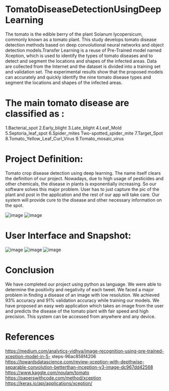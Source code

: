 # TomatoDiseaseDetectionUsingDeepLearning
The tomato is the edible berry of the plant Solanum lycopersicum, commonly known as a tomato plant. This study develops tomato disease detection methods based on deep convolutional neural networks and object detection models.Transfer Learning is a reuse of Pre-Trained model named Xception, which is used to identify the types of tomato diseases and to detect and segment the locations and shapes of the infected areas. Data are collected from the Internet and the dataset is divided into a training set and validation set. The experimental results show that the proposed models can accurately and quickly identify the nine tomato disease types and segment the locations and shapes of the infected areas.

# The main tomato disease are classified as :
1.Bacterial_spot
2.Early_blight
3.Late_blight
4.Leaf_Mold
5.Septoria_leaf_spot
6.Spider_mites Two-spotted_spider_mite
7.Target_Spot
8.Tomato_Yellow_Leaf_Curl_Virus
9.Tomato_mosaic_virus

# Project Definition:
Tomato crop disease detection using deep learning. The name itself clears the definition
of our project. Nowadays, due to high usage of pesticides and other chemicals, the disease in plants
is exponentially increasing. So our software solves this major problem. User has to just capture
the pic of the plant and post in the application and the rest of our app will take care. Our system
will provide cure to the disease and other necessary information on the spot.


![image](https://user-images.githubusercontent.com/61037498/117696335-cfacda80-b1de-11eb-8685-0fa1a9a39c52.png)
![image](https://user-images.githubusercontent.com/61037498/117696360-d63b5200-b1de-11eb-8d10-548d54c7e144.png)

# User Interface and Snapshot:

![image](https://user-images.githubusercontent.com/61037498/117696763-4fd34000-b1df-11eb-9f11-96ea52e123ff.png)
![image](https://user-images.githubusercontent.com/61037498/117696865-6c6f7800-b1df-11eb-88b7-c66ee8027b4e.png)
![image](https://user-images.githubusercontent.com/61037498/117696957-89a44680-b1df-11eb-81bc-00df4bdb0180.png)

# Conclusion
We have completed our project using python as language. We were able to determine the
positivity and negativity of each tweet. We faced a major problem in finding a disease of an image
with low resolution. We achieved 93% accuracy and 91% validation accuracy while training our
models. We have proposed an easy web application which takes an image from the user and
predicts the disease of the tomato plant with fair speed and high precision. This system can be
accessed from anywhere and any device. 


# References
https://medium.com/analytics-vidhya/image-recognition-using-pre-trained-xception-model-in-5-
steps-96ac858f4206
https://towardsdatascience.com/review-xception-with-depthwise-separable-convolution-betterthan-inception-v3-image-dc967dd42568
https://www.kaggle.com/noulam/tomato
https://paperswithcode.com/method/xception
https://keras.io/api/applications/xception/
